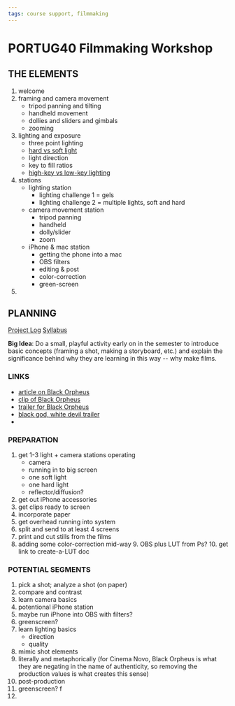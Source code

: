 ```yaml
---
tags: course support, filmmaking
---
```


# PORTUG40 Filmmaking Workshop

## THE ELEMENTS

1. welcome
2. framing and camera movement
    - tripod panning and tilting
    - handheld movement
    - dollies and sliders and gimbals
    - zooming
4. lighting and exposure
    - three point lighting
    - [hard vs soft light](https://expertphotography.com/hard-light-vs-soft-light-photography/)
    - light direction
    - key to fill ratios
    - [high-key vs low-key lighting](https://www.adobe.com/creativecloud/video/discover/low-key-vs-high-key-lighting.html#:~:text=High%20key%20vs%20low%20key%20lighting.&text=High%2Dkey%20lighting%20reduces%20the,of%20the%20scene%20in%20shadow)
6. stations
    - lighting station
        - lighting challenge 1 = gels
        - lighting challenge 2 = multiple lights, soft and hard
    - camera movement station
        - tripod panning
        - handheld
        - dolly/slider
        - zoom
    - iPhone & mac station
        - getting the phone into a mac
        - OBS filters
        - editing & post
        - color-correction
        - green-screen
7. 


## PLANNING
[Project Log](https://docs.google.com/document/d/1Sx_YFqbVgU-ZMpCEBODhnXPuk1KhKKYwP4MmkxNxA8I/edit#heading=h.jfop1i4p6cd5)
[Syllabus](https://docs.google.com/document/d/1_aS4-BY-N9T6BcjpMHnT81Q3l-0-MD9_/edit?usp=sharing&ouid=114907127237527380532&rtpof=true&sd=true)

**Big Idea**: Do a small, playful activity early on in the semester to introduce basic concepts (framing a shot, making a storyboard, etc.) and explain the significance behind why they are learning in this way -- why make films.

### LINKS

* [article on Black Orpheus](https://hackmd.io/J-HSSKV0RLmKF0STh8lySA)
* [clip of Black Orpheus](https://www.youtube.com/watch?v=QZ7F0Fkydhk)
* [trailer for Black Orpheus](https://www.youtube.com/watch?v=FbcxQRuOa4o)
* [black god, white devil trailer](https://www.youtube.com/watch?v=W4IAEu7yiwo)
* 

### PREPARATION
1. get 1-3 light + camera stations operating
    - camera 
    - running in to big screen
    - one soft light
    - one hard light
    - reflector/diffusion?
3. get out iPhone accessories
4. get clips ready to screen
5. incorporate paper
6. get overhead running into system
7. split and send to at least 4 screens
8. print and cut stills from the films
9. adding some color-correction mid-way
    9. OBS plus LUT from Ps?
    10. get link to create-a-LUT doc


### POTENTIAL SEGMENTS
1. pick a shot; analyze a shot (on paper)
2. compare and contrast
3. learn camera basics
4. potentional iPhone station
5. maybe run iPhone into OBS with filters?
6. greenscreen?
7. learn lighting basics
    - direction
    - quality
8. mimic shot elements
9. literally and metaphorically (for Cinema Novo, Black Orpheus is what they are negating in the name of authenticity, so removing the production values is what creates this sense)
10. post-production
11. greenscreen? f
12. 

